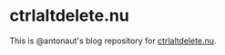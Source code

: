 ctrlaltdelete.nu
================

This is @antonaut's blog repository for [ctrlaltdelete.nu](http://ctrlaltdelete.nu).
